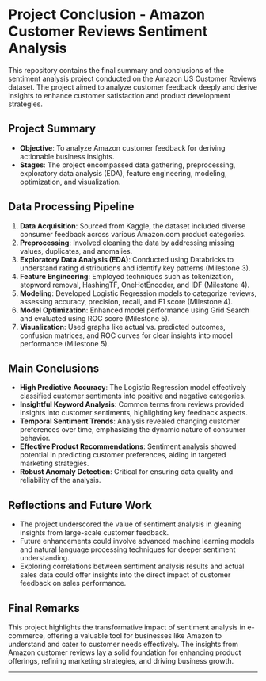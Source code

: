 # Project Conclusion - Amazon Customer Reviews Sentiment Analysis

This repository contains the final summary and conclusions of the sentiment analysis project conducted on the Amazon US Customer Reviews dataset. The project aimed to analyze customer feedback deeply and derive insights to enhance customer satisfaction and product development strategies.

## Project Summary

- **Objective**: To analyze Amazon customer feedback for deriving actionable business insights.
- **Stages**: The project encompassed data gathering, preprocessing, exploratory data analysis (EDA), feature engineering, modeling, optimization, and visualization.

## Data Processing Pipeline

1. **Data Acquisition**: Sourced from Kaggle, the dataset included diverse consumer feedback across various Amazon.com product categories.
2. **Preprocessing**: Involved cleaning the data by addressing missing values, duplicates, and anomalies.
3. **Exploratory Data Analysis (EDA)**: Conducted using Databricks to understand rating distributions and identify key patterns (Milestone 3).
4. **Feature Engineering**: Employed techniques such as tokenization, stopword removal, HashingTF, OneHotEncoder, and IDF (Milestone 4).
5. **Modeling**: Developed Logistic Regression models to categorize reviews, assessing accuracy, precision, recall, and F1 score (Milestone 4).
6. **Model Optimization**: Enhanced model performance using Grid Search and evaluated using ROC score (Milestone 5).
7. **Visualization**: Used graphs like actual vs. predicted outcomes, confusion matrices, and ROC curves for clear insights into model performance (Milestone 5).

## Main Conclusions

- **High Predictive Accuracy**: The Logistic Regression model effectively classified customer sentiments into positive and negative categories.
- **Insightful Keyword Analysis**: Common terms from reviews provided insights into customer sentiments, highlighting key feedback aspects.
- **Temporal Sentiment Trends**: Analysis revealed changing customer preferences over time, emphasizing the dynamic nature of consumer behavior.
- **Effective Product Recommendations**: Sentiment analysis showed potential in predicting customer preferences, aiding in targeted marketing strategies.
- **Robust Anomaly Detection**: Critical for ensuring data quality and reliability of the analysis.

## Reflections and Future Work

- The project underscored the value of sentiment analysis in gleaning insights from large-scale customer feedback.
- Future enhancements could involve advanced machine learning models and natural language processing techniques for deeper sentiment understanding.
- Exploring correlations between sentiment analysis results and actual sales data could offer insights into the direct impact of customer feedback on sales performance.

## Final Remarks

This project highlights the transformative impact of sentiment analysis in e-commerce, offering a valuable tool for businesses like Amazon to understand and cater to customer needs effectively. The insights from Amazon customer reviews lay a solid foundation for enhancing product offerings, refining marketing strategies, and driving business growth.

---
